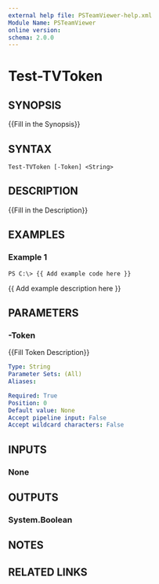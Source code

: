 ```yaml
---
external help file: PSTeamViewer-help.xml
Module Name: PSTeamViewer
online version: 
schema: 2.0.0
---
```


# Test-TVToken

## SYNOPSIS
{{Fill in the Synopsis}}

## SYNTAX

```
Test-TVToken [-Token] <String>
```

## DESCRIPTION
{{Fill in the Description}}

## EXAMPLES

### Example 1
```
PS C:\> {{ Add example code here }}
```

{{ Add example description here }}

## PARAMETERS

### -Token
{{Fill Token Description}}

```yaml
Type: String
Parameter Sets: (All)
Aliases: 

Required: True
Position: 0
Default value: None
Accept pipeline input: False
Accept wildcard characters: False
```

## INPUTS

### None

## OUTPUTS

### System.Boolean

## NOTES

## RELATED LINKS

